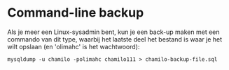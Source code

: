 # Command-line backup

Als je meer een Linux-sysadmin bent, kun je een back-up maken met een commando van dit type, waarbij het laatste deel het bestand is waar je het wilt opslaan \(en 'olimahc' is het wachtwoord\):

```
mysqldump -u chamilo -polimahc chamilo111 > chamilo-backup-file.sql
```
